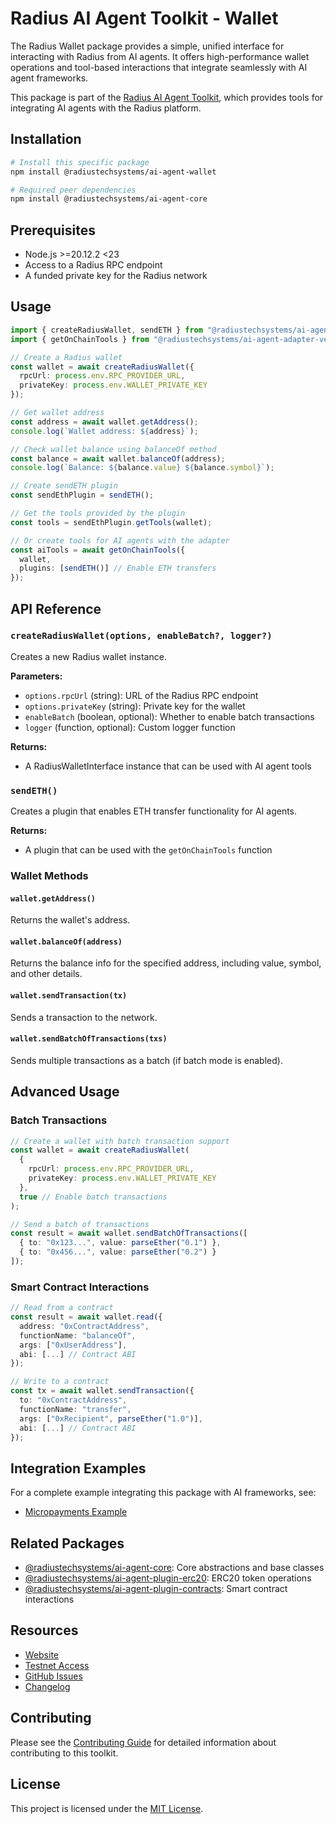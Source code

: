 # Radius AI Agent Toolkit - Wallet

The Radius Wallet package provides a simple, unified interface for interacting with Radius from AI agents. It offers high-performance wallet operations and tool-based interactions that integrate seamlessly with AI agent frameworks.

This package is part of the [Radius AI Agent Toolkit](https://github.com/radiustechsystems/ai-agent-toolkit), which provides tools for integrating AI agents with the Radius platform.

## Installation

```bash
# Install this specific package
npm install @radiustechsystems/ai-agent-wallet

# Required peer dependencies
npm install @radiustechsystems/ai-agent-core
```

## Prerequisites

- Node.js >=20.12.2 <23
- Access to a Radius RPC endpoint
- A funded private key for the Radius network

## Usage

```typescript
import { createRadiusWallet, sendETH } from "@radiustechsystems/ai-agent-wallet";
import { getOnChainTools } from "@radiustechsystems/ai-agent-adapter-vercel-ai";

// Create a Radius wallet
const wallet = await createRadiusWallet({
  rpcUrl: process.env.RPC_PROVIDER_URL,
  privateKey: process.env.WALLET_PRIVATE_KEY
});

// Get wallet address
const address = await wallet.getAddress();
console.log(`Wallet address: ${address}`);

// Check wallet balance using balanceOf method
const balance = await wallet.balanceOf(address);
console.log(`Balance: ${balance.value} ${balance.symbol}`);

// Create sendETH plugin
const sendEthPlugin = sendETH();

// Get the tools provided by the plugin
const tools = sendEthPlugin.getTools(wallet);

// Or create tools for AI agents with the adapter
const aiTools = await getOnChainTools({
  wallet,
  plugins: [sendETH()] // Enable ETH transfers
});
```

## API Reference

### `createRadiusWallet(options, enableBatch?, logger?)`

Creates a new Radius wallet instance.

**Parameters:**

- `options.rpcUrl` (string): URL of the Radius RPC endpoint
- `options.privateKey` (string): Private key for the wallet
- `enableBatch` (boolean, optional): Whether to enable batch transactions
- `logger` (function, optional): Custom logger function

**Returns:**

- A RadiusWalletInterface instance that can be used with AI agent tools

### `sendETH()`

Creates a plugin that enables ETH transfer functionality for AI agents.

**Returns:**

- A plugin that can be used with the `getOnChainTools` function

### Wallet Methods

#### `wallet.getAddress()`

Returns the wallet's address.

#### `wallet.balanceOf(address)`

Returns the balance info for the specified address, including value, symbol, and other details.

#### `wallet.sendTransaction(tx)`

Sends a transaction to the network.

#### `wallet.sendBatchOfTransactions(txs)`

Sends multiple transactions as a batch (if batch mode is enabled).

## Advanced Usage

### Batch Transactions

```typescript
// Create a wallet with batch transaction support
const wallet = await createRadiusWallet(
  {
    rpcUrl: process.env.RPC_PROVIDER_URL,
    privateKey: process.env.WALLET_PRIVATE_KEY
  },
  true // Enable batch transactions
);

// Send a batch of transactions
const result = await wallet.sendBatchOfTransactions([
  { to: "0x123...", value: parseEther("0.1") },
  { to: "0x456...", value: parseEther("0.2") }
]);
```

### Smart Contract Interactions

```typescript
// Read from a contract
const result = await wallet.read({
  address: "0xContractAddress",
  functionName: "balanceOf",
  args: ["0xUserAddress"],
  abi: [...] // Contract ABI
});

// Write to a contract
const tx = await wallet.sendTransaction({
  to: "0xContractAddress",
  functionName: "transfer",
  args: ["0xRecipient", parseEther("1.0")],
  abi: [...] // Contract ABI
});
```

## Integration Examples

For a complete example integrating this package with AI frameworks, see:

- [Micropayments Example](https://github.com/radiustechsystems/ai-agent-toolkit/tree/main/typescript/examples/micropayments/vercel-ai)

## Related Packages

- [@radiustechsystems/ai-agent-core](https://github.com/radiustechsystems/ai-agent-toolkit/tree/main/typescript/packages/core): Core abstractions and base classes
- [@radiustechsystems/ai-agent-plugin-erc20](https://github.com/radiustechsystems/ai-agent-toolkit/tree/main/typescript/packages/plugins/erc20): ERC20 token operations
- [@radiustechsystems/ai-agent-plugin-contracts](https://github.com/radiustechsystems/ai-agent-toolkit/tree/main/typescript/packages/plugins/contracts): Smart contract interactions

## Resources

- [Website](https://radiustech.xyz/)
- [Testnet Access](https://docs.radiustech.xyz/radius-testnet-access)
- [GitHub Issues](https://github.com/radiustechsystems/ai-agent-toolkit/issues)
- [Changelog](https://github.com/radiustechsystems/ai-agent-toolkit/blob/main/CHANGELOG.md)

## Contributing

Please see the [Contributing Guide](https://github.com/radiustechsystems/ai-agent-toolkit/blob/main/CONTRIBUTING.md) for detailed information about contributing to this toolkit.

## License

This project is licensed under the [MIT License](https://github.com/radiustechsystems/ai-agent-toolkit/blob/main/LICENSE).
